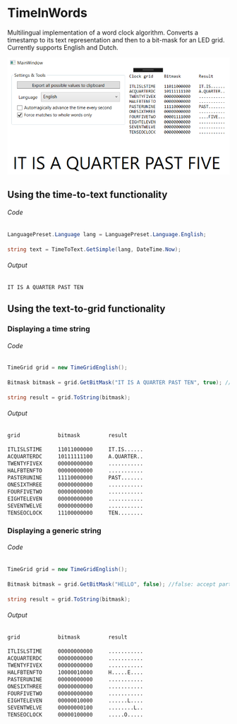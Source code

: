 # TimeInWords
Multilingual implementation of a word clock algorithm. Converts a timestamp to its text representation and then to a bit-mask for an LED grid. Currently supports English and Dutch. 

![alt text](https://raw.githubusercontent.com/TheBauwssss/TimeInWords/master/images/window.png "Debug Window Preview")

## Using the time-to-text functionality

###### Code
```c#
LanguagePreset.Language lang = LanguagePreset.Language.English;

string text = TimeToText.GetSimple(lang, DateTime.Now);
```

###### Output
```
IT IS A QUARTER PAST TEN
```

## Using the text-to-grid functionality

### Displaying a time string

###### Code
```c#
TimeGrid grid = new TimeGridEnglish();

Bitmask bitmask = grid.GetBitMask("IT IS A QUARTER PAST TEN", true); //true: only accept exact word matches

string result = grid.ToString(bitmask);
```

###### Output
```
grid            bitmask         result

ITLISLSTIME     11011000000     IT.IS......
ACQUARTERDC     10111111100     A.QUARTER..
TWENTYFIVEX     00000000000     ...........
HALFBTENFTO     00000000000     ...........
PASTERUNINE     11110000000     PAST.......
ONESIXTHREE     00000000000     ...........
FOURFIVETWO     00000000000     ...........
EIGHTELEVEN     00000000000     ...........
SEVENTWELVE     00000000000     ...........
TENSEOCLOCK     11100000000     TEN........
```

### Displaying a generic string

###### Code
```c#
TimeGrid grid = new TimeGridEnglish();

Bitmask bitmask = grid.GetBitMask("HELLO", false); //false: accept partial matches

string result = grid.ToString(bitmask);
```

###### Output
```
grid            bitmask         result

ITLISLSTIME     00000000000     ...........
ACQUARTERDC     00000000000     ...........
TWENTYFIVEX     00000000000     ...........
HALFBTENFTO     10000010000     H.....E....
PASTERUNINE     00000000000     ...........
ONESIXTHREE     00000000000     ...........
FOURFIVETWO     00000000000     ...........
EIGHTELEVEN     00000010000     ......L....
SEVENTWELVE     00000000100     ........L..
TENSEOCLOCK     00000100000     .....O.....
```
